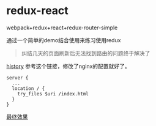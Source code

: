 # redux-react

webpack+redux+react+redux-router-simple

通过一个简单的demo结合使用来练习使用redux

> 纠结几天的页面刷新后无法找到路由的问题终于解决了

[history](http://react-guide.github.io/react-router-cn/docs/guides/basics/Histories.html) 参考这个链接，修改了nginx的配置就好了。

```
server {
  ...
  location / {
    try_files $uri /index.html
  }
}
```

[最终效果](http://redux.lixuanqi.com/)


